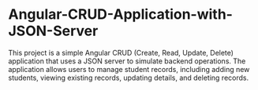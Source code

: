 # Angular-CRUD-Application-with-JSON-Server
 This project is a simple Angular CRUD (Create, Read, Update, Delete) application that uses a JSON server to simulate backend operations. The application allows users to manage student records, including adding new students, viewing existing records, updating details, and deleting records.
